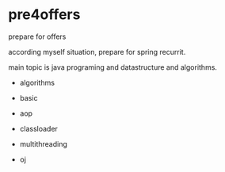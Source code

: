 # pre4offers
prepare for offers


according myself situation, prepare for spring recurrit.


main topic is java programing and datastructure and algorithms.


- algorithms

- basic

- aop

- classloader

- multithreading

- oj

